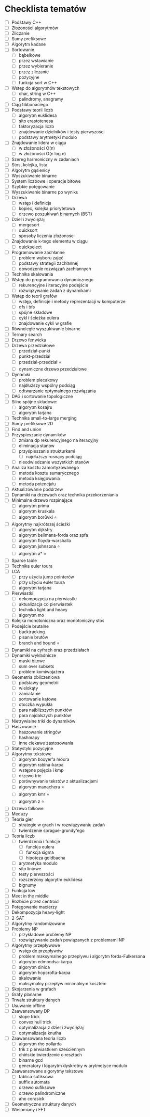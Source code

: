 # Checklista tematów

- [ ] Podstawy C++
- [ ] Złożoności algorytmów
- [ ] Zliczanie
- [ ] Sumy prefiksowe
- [ ] Algorytm kadane
- [ ] Sortowanie
  - [ ] bąbelkowe
  - [ ] przez wstawianie
  - [ ] przez wybieranie
  - [ ] przez zliczanie
  - [ ] pozycyjne
  - [ ] funkcja sort w C++
- [ ] Wstęp do algorytmów tekstowych
  - [ ] char, string w C++
  - [ ] palindromy, anagramy
- [ ] Ciąg fibbonaciego
- [ ] Podstawy teorii liczb
  - [ ] algorytm euklidesa
  - [ ] sito erastotenesa
  - [ ] faktoryzacja liczb
  - [ ] znajdowanie dzielników i testy pierwszości
  - [ ] podstawy arytmetyki modulo
- [ ] Znajdowanie lidera w ciągu
  - [ ] w złożoności O(n)
  - [ ] w złożoności O(n log n)
- [ ] Szereg harmoniczny w zadaniach
- [ ] Stos, kolejka, lista
- [ ] Algorytm gąsienicy
- [ ] Wyszukiwanie binarne
- [ ] System liczbowe i operacje bitowe
- [ ] Szybkie potęgowanie
- [ ] Wyszukiwanie binarne po wyniku
- [ ] Drzewa
  - [ ] wstęp i definicja
  - [ ] kopiec, kolejka priorytetowa
  - [ ] drzewo poszukiwań binarnych (BST)
- [ ] Dziel i zwyciężaj
  - [ ] mergesort
  - [ ] quicksort
  - [ ] sposoby liczenia złożoności
- [ ] Znajdowanie k-tego elementu w ciągu
  - [ ] quickselect
- [ ] Programowanie zachłanne
  - [ ] problem wyboru zajęć
  - [ ] podstawy strategii zachłannej
  - [ ] dowodzenie rozwiązań zachłannych
- [ ] Technika skalowania
- [ ] Wstęp do programowania dynamicznego
  - [ ] rekurencyjne i iteracyjne podejście
  - [ ] rozwiązywanie zadań z dynamikami
- [ ] Wstęp do teorii grafów
  - [ ] wstęp, definicje i metody reprezentacji w komputerze
  - [ ] dfs i bfs
  - [ ] spójne składowe
  - [ ] cykl i ścieżka eulera
  - [ ] znajdowanie cykli w grafie
- [ ] Równoległe wyszukiwanie binarne
- [ ] Ternary search
- [ ] Drzewo fenwicka
- [ ] Drzewa przedziałowe
  - [ ] przedział-punkt
  - [ ] punkt-przedział
  - [ ] przedział-przedział ⭐
  - [ ] dynamiczne drzewo przedziałowe
- [ ] Dynamiki
  - [ ] problem plecakowy
  - [ ] najdłuższy wspólny podciąg
  - [ ] odtwarzanie optymalnego rozwiązania
- [ ] DAG i sortowanie topologiczne
- [ ] Silne spójne składowe:
  - [ ] algorytm kosajru
  - [ ] algorytm tarjana
- [ ] Technika small-to-large merging
- [ ] Sumy prefiksowe 2D
- [ ] Find and union
- [ ] Przyśpieszanie dynamików
  - [ ] zmiana dp rekurencyjnego na iteracyjny
  - [ ] eliminacja stanów
  - [ ] przyśpieszanie strukturkami
    - [ ] najdłuższy rosnący podciąg
  - [ ] nieodwiedzanie wszystkich stanów
- [ ] Analiza kosztu zamortyzowanego
  - [ ] metoda kosztu sumarycznego
  - [ ] metoda księgowania
  - [ ] metoda potencjału
- [ ] Aktualizowanie poddrzew
- [ ] Dynamiki na drzewach oraz technika przekorzeniania
- [ ] Minimalne drzewo rozpinające
  - [ ] algorytm prima
  - [ ] algorytm kruskala
  - [ ] algorytm borůvki ⭐
- [ ] Algorytmy najkrótszej ścieżki
  - [ ] algorytm dijkstry
  - [ ] algorytm bellmana-forda oraz spfa
  - [ ] algorytm floyda-warshalla
  - [ ] algorytm johnsona ⭐
  - [ ] algorytm a* ⭐
- [ ] Sparse table
- [ ] Technika euler toura
- [ ] LCA
  - [ ] przy użyciu jump pointerów
  - [ ] przy użyciu euler toura
  - [ ] algorytm tarjana
- [ ] Pierwiastki
  - [ ] dekompozycja na pierwiastki
  - [ ] aktualizacja co pierwiastek
  - [ ] technika light and heavy
  - [ ] algorytm mo
- [ ] Kolejka monotoniczna oraz monotoniczny stos
- [ ] Podejście brutalne
  - [ ] backtracking
  - [ ] pisanie brutów
  - [ ] branch and bound ⭐
- [ ] Dynamiki na cyfrach oraz przedziałach
- [ ] Dynamiki wykładnicze
  - [ ] maski bitowe
  - [ ] sum over subsets
  - [ ] problem komiwojażera
- [ ] Geometria obliczeniowa
  - [ ] podstawy geometrii
  - [ ] wielokąty
  - [ ] zamiatanie
  - [ ] sortowanie kątowe
  - [ ] otoczka wypukła
  - [ ] para najbliższych punktów
  - [ ] para najdalszych punktów
- [ ] Nietrywialne triki do dynamików
- [ ] Haszowanie
  - [ ] haszowanie stringów
  - [ ] hashmapy
  - [ ] inne ciekawe zastosowania
- [ ] Statystyki pozycyjne
- [ ] Algorytmy tekstowe
  - [ ] algorytm booyer'a moora
  - [ ] algorytm rabina-karpa
  - [ ] wstępne pojęcia i kmp
  - [ ] drzewo trie
  - [ ] porównywanie tekstów z aktualizacjami
  - [ ] algorytm manachera ⭐
  - [ ] algorytm kmr ⭐
  - [ ] algorytm z ⭐
- [ ] Drzewo falkowe
- [ ] Meduzy
- [ ] Teoria gier
  - [ ] strategie w grach i w rozwiązywaniu zadań
  - [ ] twierdzenie sprague-grundy'ego
- [ ] Teoria liczb
  - [ ] twierdzenia i funkcje
    - [ ] funckja eulera
    - [ ] funkcja sigma
    - [ ] hipoteza goldbacha
  - [ ] arytmetyka modulo
  - [ ] sito liniowe
  - [ ] testy pierwszości
  - [ ] rozszerzony algorytm euklidesa
  - [ ] bignumy
- [ ] Funkcja low
- [ ] Meet in the middle
- [ ] Rozbicie przez centroid
- [ ] Potęgowanie macierzy
- [ ] Dekompozycja heavy-light
- [ ] 2-SAT
- [ ] Algorytmy randomizowane
- [ ] Problemy NP
  - [ ] przykładowe problemy NP
  - [ ] rozwiązywanie zadań powiązanych z problemami NP
- [ ] Algorytmy przepływowe
  - [ ] wstęp do przepływów
  - [ ] problem maksymalnego przepływu i algorytm forda-Fulkersona
  - [ ] algorytm edmondsa-karpa
  - [ ] algorytm dinica
  - [ ] algorytm hopcrofta-karpa
  - [ ] skalowanie
  - [ ] maksymalny przepływ minimalnym kosztem
- [ ] Skojarzenia w grafach
- [ ] Grafy planarne
- [ ] Trwałe struktury danych
- [ ] Usuwanie offline
- [ ] Zaawansowany DP
  - [ ] slope trick
  - [ ] convex hull trick
  - [ ] optymalizacja z dziel i zwyciężaj
  - [ ] optymalizacja knutha
- [ ] Zaawansowana teoria liczb
  - [ ] algorytm rho pollarda
  - [ ] trik z pierwiastkiem sześciennym
  - [ ] chińskie twierdzenie o resztach
  - [ ] binarne gcd
  - [ ] generatory i logarytm dyskretny w arytmetyce modulo
- [ ] Zaawansowane algorytmy tekstowe
  - [ ] tablica sufiksowa
  - [ ] suffix automata
  - [ ] drzewo sufiksowe
  - [ ] drzewo palindromiczne
  - [ ] aho corasick
- [ ] Geometryczne struktury danych
- [ ] Wielomiany i FFT
